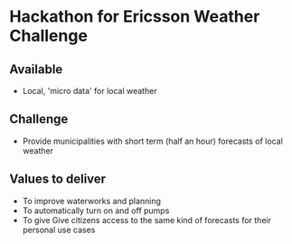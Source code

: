 # Hackathon for Ericsson Weather Challenge 

## Available

- Local, 'micro data' for local weather

## Challenge

- Provide municipalities with short term (half an hour) forecasts of local weather

## Values to deliver
- To improve waterworks and planning
- To automatically turn on and off pumps
- To give Give citizens access to the same kind of forecasts for their personal use cases
